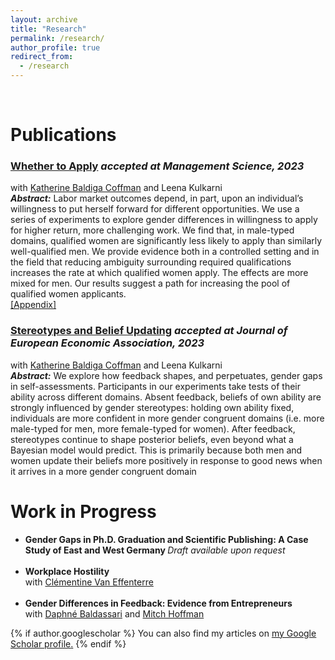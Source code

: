 ```yaml
---
layout: archive
title: "Research"
permalink: /research/
author_profile: true
redirect_from:
  - /research
---
```


<br>

# Publications

### [Whether to Apply](http://manuelacollis.github.io/files/2023_02_Whether_to_Apply.pdf) <i> accepted at Management Science, 2023 </i> <br>
with [Katherine Baldiga Coffman](https://sites.google.com/site/kbaldigacoffman/) and Leena Kulkarni <br>
<b><i>Abstract:</i></b> Labor market outcomes depend, in part, upon an individual’s willingness to put herself forward for different opportunities. We use a series of experiments to explore gender differences in willingness to apply for higher return, more challenging work. We find that, in male-typed domains, qualified women are significantly less likely to apply than similarly well-qualified men. We provide evidence both in a controlled setting and in the field that reducing ambiguity surrounding required qualifications increases the rate at which qualified women apply. The effects are more mixed for men. Our results suggest a path for increasing the pool of qualified women applicants.
<br>
[[Appendix]](http://manuelacollis.github.io/files/2023_02_Whether_to_Apply_appendix.pdf)
<br>

### [Stereotypes and Belief Updating](http://manuelacollis.github.io/files/2021_01_Stereotypes_and_Belief_Updating.pdf) <i> accepted at Journal of European Economic Association, 2023 </i> <br>
with [Katherine Baldiga Coffman](https://sites.google.com/site/kbaldigacoffman/) and Leena Kulkarni <br>
<b><i>Abstract:</i></b> We explore how feedback shapes, and perpetuates, gender gaps in self-assessments. Participants 
in our experiments take tests of their ability across different domains. Absent feedback, beliefs of own 
ability are strongly influenced by gender stereotypes: holding own ability fixed, individuals are more 
confident in more gender congruent domains (i.e. more male-typed for men, more female-typed for 
women). After feedback, stereotypes continue to shape posterior beliefs, even beyond what a Bayesian 
model would predict. This is primarily because both men and women update their beliefs more positively 
in response to good news when it arrives in a more gender congruent domain


# Work in Progress

<ul>
  <li><b>Gender Gaps in Ph.D. Graduation and Scientific Publishing: A Case Study of East and West Germany </b>
 <i>Draft available upon request</i></li> <br/>

  <li><b> Workplace Hostility </b> <br/>
  with <a href="https://sites.google.com/site/vaneffenterreclementine/home">Clémentine Van Effenterre</a>  </li> <br/>

  <li><b>Gender Differences in Feedback: Evidence from Entrepreneurs</b> <br/>
with <a href="https://www.daphnebaldassari.com/">Daphné Baldassari</a> and <a href="https://sites.google.com/site/mhoffman2">Mitch Hoffman</a> </li>

</ul>



{% if author.googlescholar %}
  You can also find my articles on <u><a href="{{author.googlescholar}}">my Google Scholar profile</a>.</u>
{% endif %}
